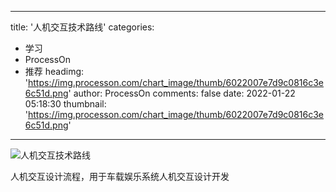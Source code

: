 
---
title: '人机交互技术路线'
categories: 
 - 学习
 - ProcessOn
 - 推荐
headimg: 'https://img.processon.com/chart_image/thumb/6022007e7d9c0816c3e6c51d.png'
author: ProcessOn
comments: false
date: 2022-01-22 05:18:30
thumbnail: 'https://img.processon.com/chart_image/thumb/6022007e7d9c0816c3e6c51d.png'
---

<div>   
<img class="thumb" alt="人机交互技术路线" src="https://img.processon.com/chart_image/thumb/6022007e7d9c0816c3e6c51d.png" referrerpolicy="no-referrer">
<p>人机交互设计流程，用于车载娱乐系统人机交互设计开发</p>  
</div>
            
